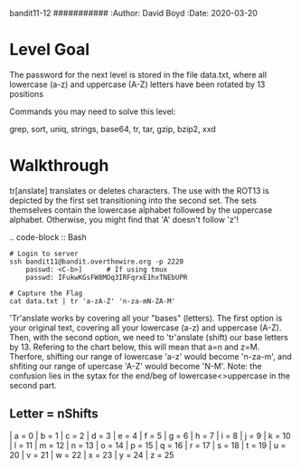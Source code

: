 bandit11-12
###########
:Author: David Boyd
:Date: 2020-03-20

Level Goal
==========

The password for the next level is stored in the file data.txt, where all
lowercase (a-z) and uppercase (A-Z) letters have been rotated by 13 positions

Commands you may need to solve this level:

grep, sort, uniq, strings, base64, tr, tar, gzip, bzip2, xxd

Walkthrough
===========

tr[anslate]
	translates or deletes characters.  The use with the ROT13 is
depicted by the first set transitioning into the second set.  The sets
themselves contain the lowercase alphabet followed by the uppercase alphabet.
Otherwise, you might find that 'A' doesn't follow 'z'!

.. code-block :: Bash

	# Login to server
	ssh bandit11@bandit.overthewire.org -p 2220
		passwd: <C-b>]      # If using tmux
		passwd: IFukwKGsFW8MOq3IRFqrxE1hxTNEbUPR

	# Capture the Flag
	cat data.txt | tr 'a-zA-Z' 'n-za-mN-ZA-M'

'Tr'anslate works by covering all your "bases" (letters).  The first option is
your original text, covering all your lowercase (a-z) and uppercase (A-Z).
Then, with the second option, we need to 'tr'anslate (shift) our base letters
by 13.  Refering to the chart below, this will mean that a=n and z=M.
Therfore, shifting our range of lowercase 'a-z' would become 'n-za-m', and
shfiting our range of upercase 'A-Z' would become 'N-M'.  Note: the confusion
lies in the sytax for the end/beg of lowercase<>uppercase in the second part.

Letter = nShifts
----------------

| a = 0
| b = 1
| c = 2
| d = 3
| e = 4
| f = 5
| g = 6
| h = 7
| i = 8
| j = 9
| k = 10
| l = 11
| m = 12
| n = 13
| o = 14
| p = 15
| q = 16
| r = 17
| s = 18
| t = 19
| u = 20
| v = 21
| w = 22
| x = 23
| y = 24
| z = 25


